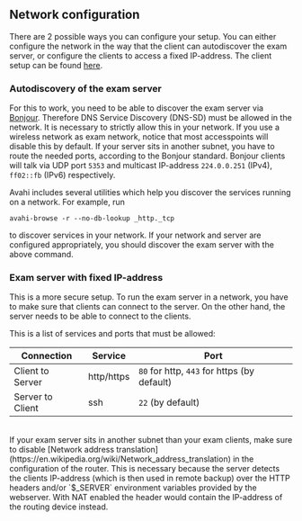 ## Network configuration

There are 2 possible ways you can configure your setup. You can either configure the network in the way that the client can autodiscover the exam server, or configure the clients to access a fixed IP-address. The client setup can be found [here](client-config.md).

### Autodiscovery of the exam server

For this to work, you need to be able to discover the exam server via [Bonjour](https://developer.apple.com/library/content/documentation/Cocoa/Conceptual/NetServices/Introduction.html). Therefore DNS Service Discovery (DNS-SD) must be allowed in the network. It is necessary to strictly allow this in your network. If you use a wireless network as exam network, notice that most accesspoints will disable this by default. If your server sits in another subnet, you have to route the needed ports, according to the Bonjour standard. Bonjour clients will talk via UDP port `5353` and multicast IP-address `224.0.0.251` (IPv4), `ff02::fb` (IPv6) respectively.

Avahi includes several utilities which help you discover the services running on a network. For example, run

    avahi-browse -r --no-db-lookup _http._tcp

to discover services in your network. If your network and server are configured appropriately, you should discover the exam server with the above command.

### Exam server with fixed IP-address

This is a more secure setup. To run the exam server in a network, you have to make sure that clients can connect to the server. On the other hand, the server needs to be able to connect to the clients.

This is a list of services and ports that must be allowed:

Connection        | Service     | Port
----------------- | ----------- | -----
Client to Server  | http/https  | `80` for http, `443` for https (by default)
Server to Client  | ssh         | `22` (by default)

<br>
If your exam server sits in another subnet than your exam clients, make sure to disable [Network address translation](https://en.wikipedia.org/wiki/Network_address_translation) in the configuration of the router. This is necessary because the server detects the clients IP-address (which is then used in remote backup) over the HTTP headers and/or `$_SERVER` environment variables provided by the webserver. With NAT enabled the header would contain the IP-address of the routing device instead.
